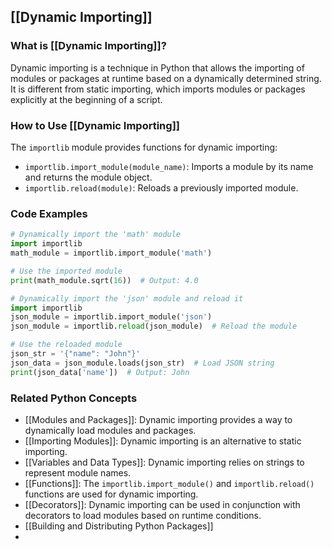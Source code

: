 ## [[Dynamic Importing]]

### What is [[Dynamic Importing]]?
Dynamic importing is a technique in Python that allows the importing of modules or packages at runtime based on a dynamically determined string. It is different from static importing, which imports modules or packages explicitly at the beginning of a script.

### How to Use [[Dynamic Importing]]
The `importlib` module provides functions for dynamic importing:

- `importlib.import_module(module_name)`: Imports a module by its name and returns the module object.
- `importlib.reload(module)`: Reloads a previously imported module.

### Code Examples
```python
# Dynamically import the 'math' module
import importlib
math_module = importlib.import_module('math')

# Use the imported module
print(math_module.sqrt(16))  # Output: 4.0
```

```python
# Dynamically import the 'json' module and reload it
import importlib
json_module = importlib.import_module('json')
json_module = importlib.reload(json_module)  # Reload the module

# Use the reloaded module
json_str = '{"name": "John"}'
json_data = json_module.loads(json_str)  # Load JSON string
print(json_data['name'])  # Output: John
```

### Related Python Concepts

- [[Modules and Packages]]: Dynamic importing provides a way to dynamically load modules and packages.
- [[Importing Modules]]: Dynamic importing is an alternative to static importing.
- [[Variables and Data Types]]: Dynamic importing relies on strings to represent module names.
- [[Functions]]: The `importlib.import_module()` and `importlib.reload()` functions are used for dynamic importing.
- [[Decorators]]: Dynamic importing can be used in conjunction with decorators to load modules based on runtime conditions.
- [[Building and Distributing Python Packages]]
- 